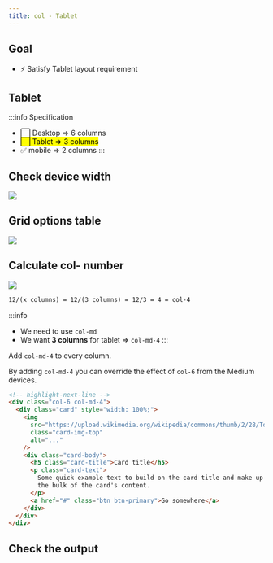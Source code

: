 ```yaml
---
title: col - Tablet
---
```


## Goal
- ⚡ Satisfy Tablet layout requirement

## Tablet
:::info Specification
- ⬜ Desktop => 6 columns
- <mark>⬜ Tablet => 3 columns</mark>
- ✅ mobile => 2 columns
:::

## Check device width
![](../../img/2020-05-21-14-16-34.png)

## Grid options table
![](https://storage.googleapis.com/coderhackers-assets/docs/img/2020-05-09-05-15-12.png)


## Calculate col- number

![](../../img/2020-05-21-11-01-06.png)
```txt title="Formula to determine col- number"
12/(x columns) = 12/(3 columns) = 12/3 = 4 = col-4
```

:::info
- We need to use `col-md`
- We want **3 columns** for tablet => `col-md-4`
:::


Add `col-md-4` to every column.

By adding `col-md-4` you can override the effect of `col-6` from the Medium devices.
```html
<!-- highlight-next-line -->
<div class="col-6 col-md-4">
  <div class="card" style="width: 100%;">
    <img
      src="https://upload.wikimedia.org/wikipedia/commons/thumb/2/28/Tortoiseshell_she-cat.JPG/640px-Tortoiseshell_she-cat.JPG"
      class="card-img-top"
      alt="..."
    />
    <div class="card-body">
      <h5 class="card-title">Card title</h5>
      <p class="card-text">
        Some quick example text to build on the card title and make up
        the bulk of the card's content.
      </p>
      <a href="#" class="btn btn-primary">Go somewhere</a>
    </div>
  </div>
</div>
```

## Check the output